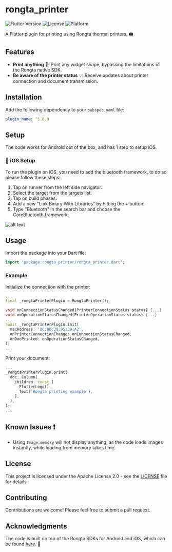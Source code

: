 # rongta_printer

![Flutter Version](https://img.shields.io/badge/flutter-%3E%3D0.0.1-blue.svg)
![License](https://img.shields.io/badge/license-Apache%202.0-blue.svg)
![Platform](https://img.shields.io/badge/platform-android-lightgrey.svg)

A Flutter plugin for printing using Rongta thermal printers. 🖨️

## Features

- **Print anything** 🤯: Print any widget shape, bypassing the limitations of the Rongta native SDK.
- **Be aware of the printer status** 💡: Receive updates about printer connection and document transmission.

## Installation

Add the following dependency to your `pubspec.yaml` file:

```yaml
plugin_name: ^1.0.0
```

## Setup

The code works for Android out of the box, and has 1 step to setup iOS.

### 🔧 iOS Setup

To run the plugin on iOS, you need to add the bluetooth framework, to do so please follow these steps:
1. Tap on runner from the left side navigator.
2. Select the target from the targets list.
3. Tap on build phases.
4. Add a new "Link Binary With Libraries" by hitting the + button.
5. Type "Bluetooth" in the search bar and choose the CoreBluetooth.framework.

![alt text](https://github.com/byshy/rongta_printer/blob/main/assets/images/ios_setup_steps.png?raw=true)

## Usage

Import the package into your Dart file:

```dart
import 'package:rongta_printer/rongta_printer.dart';
```

### Example

Initialize the connection with the printer:

```dart
...
final _rongtaPrinterPlugin = RongtaPrinter();

void onConnectionStatusChanged(PrinterConnectionStatus status) {...}
void onOperationStatusChanged(PrinterOperationStatus status) {...}
...
await _rongtaPrinterPlugin.init(
  macAddress: 'DC:0D:30:95:39:A2',
  onPrinterConnectionChange: onConnectionStatusChanged,
  onDocPrinted: onOperationStatusChanged,
);
...
```

Print your document:

```dart
...
_rongtaPrinterPlugin.print(
  doc: Column(
    children: const [
      FlutterLogo(),
      Text('Rongta printing example'),
    ],
  ),
);
...
```

## Known Issues ❗️

- Using `Image.memory` will not display anything, as the code loads images instantly, while loading from memory takes time.

## License

This project is licensed under the Apache License 2.0 - see the [LICENSE](LICENSE) file for details.

## Contributing

Contributions are welcome! Please feel free to submit a pull request.

## Acknowledgments

The code is built on top of the Rongta SDKs for Android and iOS, which can be found [here](https://www.rongtatech.com/category/downloads/4). 🙌
